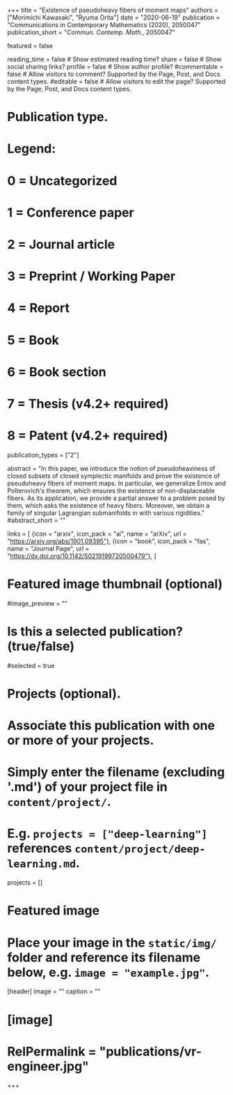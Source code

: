+++
title = "Existence of pseudoheavy fibers of moment maps"
authors = ["Morimichi Kawasaki", "Ryuma Orita"]
date = "2020-06-19"
publication = "Communications in Contemporary Mathematics (2020), 2050047"
publication_short = "*Commun. Contemp. Math.*, 2050047"

featured = false

reading_time = false  # Show estimated reading time?
share = false  # Show social sharing links?
profile = false  # Show author profile?
#commentable = false  # Allow visitors to comment? Supported by the Page, Post, and Docs content types.
#editable = false  # Allow visitors to edit the page? Supported by the Page, Post, and Docs content types.

# Publication type.
# Legend:
# 0 = Uncategorized
# 1 = Conference paper
# 2 = Journal article
# 3 = Preprint / Working Paper
# 4 = Report
# 5 = Book
# 6 = Book section
# 7 = Thesis (v4.2+ required)
# 8 = Patent (v4.2+ required)
publication_types = ["2"]

abstract = "In this paper, we introduce the notion of pseudoheaviness of closed subsets of closed symplectic manifolds and prove the existence of pseudoheavy fibers of moment maps. In particular, we generalize Entov and Polterovich's theorem, which ensures the existence of non-displaceable fibers. As its application, we provide a partial answer to a problem posed by them, which asks the existence of heavy fibers. Moreover, we obtain a family of singular Lagrangian submanifolds in  with various rigidities."
#abstract_short = ""

links = [
  {icon = "arxiv", icon_pack = "ai", name = "arXiv", url = "https://arxiv.org/abs/1901.09395"},
  {icon = "book", icon_pack = "fas", name = "Journal Page", url = "https://dx.doi.org/10.1142/S0219199720500479"},
  ]

# Featured image thumbnail (optional)
#image_preview = ""

# Is this a selected publication? (true/false)
#selected = true

# Projects (optional).
#   Associate this publication with one or more of your projects.
#   Simply enter the filename (excluding '.md') of your project file in `content/project/`.
#   E.g. `projects = ["deep-learning"]` references `content/project/deep-learning.md`.
projects = []

# Featured image
# Place your image in the `static/img/` folder and reference its filename below, e.g. `image = "example.jpg"`.
[header]
image = ""
caption = ""

# [image]
# RelPermalink = "publications/vr-engineer.jpg"
+++
